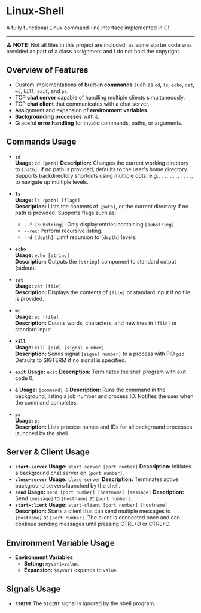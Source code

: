 # Linux-Shell
A fully functional Linux command-line interface implemented in C!

---

⚠️ **NOTE:** Not all files in this project are included, as some starter code was provided as part of a class assignment and I do not hold the copyright.

## Overview of Features
- Custom implementations of **built-in commands** such as `cd`, `ls`, `echo`, `cat`, `wc`, `kill`, `exit`, and `ps`.
- TCP **chat server** capable of handling multiple clients simultaneously.
- TCP **chat client** that communicates with a chat server.
- Assignment and expansion of **environment variables**.
- **Backgrounding processes** with `&`.
- Graceful **error handling** for invalid commands, paths, or arguments.

## Commands Usage

- **`cd`**  
  **Usage:** `cd [path]`
  **Description:** Changes the current working directory to `[path]`. If no path is provided, defaults to the user's home directory. Supports
  backdirectory shortcuts using multiple dots, e.g., `..`, `...`, `....`, to navigate up multiple levels.

- **`ls`**  
  **Usage:** `ls [path] [flags]`  
  **Description:** Lists the contents of `[path]`, or the current directory if no path is provided. Supports flags such as:
  - `--f [substring]`: Only display entries containing `[substring]`.
  - `--rec`: Perform recursive listing.
  - `--d [depth]`: Limit recursion to `[depth]` levels.

- **`echo`**  
  **Usage:** `echo [string]`  
  **Description:** Outputs the `[string]` component to standard output (stdout).

- **`cat`**  
  **Usage:** `cat [file]`  
  **Description:** Displays the contents of `[file]` or standard input if no file is provided.

- **`wc`**  
  **Usage:** `wc [file]`  
  **Description:** Counts words, characters, and newlines in `[file]` or standard input.

- **`kill`**  
  **Usage:** `kill [pid] [signal number]`  
  **Description:** Sends signal `[signal number]` to a process with PID `pid`. Defaults to SIGTERM if no signal is specified.

- **`exit`**
  **Usage:** `exit`
  **Description:** Terminates the shell program with exit code 0.

- **`&`**
  **Usage:** `[command] &`
  **Description:** Runs the command in the background, listing a job number and process ID. Notifies the user when the command completes.

- **`ps`**  
  **Usage:** `ps`  
  **Description:** Lists process names and IDs for all background processes launched by the shell.

## Server & Client Usage
- **`start-server`**
  **Usage:** `start-server [port number]`
  **Description:** Initiates a background chat server on `[port number]`.
- **`close-server`**
  **Usage:** `close-server`
  **Description:** Terminates active background servers launched by the shell.
- **`send`**
  **Usage:** `send [port number] [hostname] [message]`
  **Description:** Send `[message]` to `[hostname]` at `[port number]`.
- **`start-client`**
  **Usage:** `start-client [port number] [hostname]`
  **Description:** Starts a client that can send multiple messages to `[hostname]` at `[port number]`. The client is connected once and can continue
  sending messages until pressing CTRL+D or CTRL+C.

## Environment Variable Usage
- **Environment Variables**
  - **Setting:** `myvar1=value`.
  - **Expansion:** `$myvar1` expands to `value`.

## Signals Usage
- **`SIGINT`**
  The `SIGINT` signal is ignored by the shell program.
